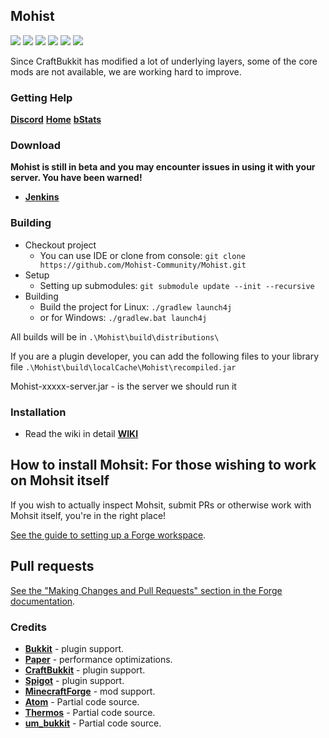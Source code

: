 ## Mohist

[![](https://ci.codemc.org/buildStatus/icon?job=Mohist-Community%2FMohist)](https://ci.codemc.org/job/Mohist-Community/job/Mohist/)
![](https://img.shields.io/github/stars/Mohist-Community/Mohist.svg?label=Stars)
![](https://img.shields.io/github/license/Mohist-Community/Mohist.svg)
[![](https://img.shields.io/badge/Forge-1.12.2--14.23.5.2844-brightgreen.svg?colorB=26303d)](http://files.minecraftforge.net/maven/net/minecraftforge/forge/index_1.12.2.html)
[![](https://img.shields.io/badge/Paper-1.12.2-brightgreen.svg?colorB=DC3340)](https://papermc.io/downloads#Paper-1.12)
![](https://img.shields.io/badge/Java-8u221-brightgreen.svg?colorB=469C00)

Since CraftBukkit has modified a lot of underlying layers, some of the core mods are not available, we are working hard to improve.

### Getting Help
   [**Discord**](https://discord.gg/HNmmrCV)
   [**Home**](https://www.mohist.red/)
   [**bStats**](https://bstats.org/plugin/bukkit/Mohist)

### Download
**Mohist is still in beta and you may encounter issues in using it with your server. You have been warned!**
* [**Jenkins**](https://ci.codemc.org/job/Mohist-Community/job/Mohist/)

### Building
* Checkout project
  * You can use IDE or clone from console:
  `git clone https://github.com/Mohist-Community/Mohist.git`
* Setup
  * Setting up submodules:
  `git submodule update --init --recursive`
* Building
  * Build the project for Linux:
  `./gradlew launch4j`
  * or for Windows:
  `./gradlew.bat launch4j `

All builds will be in `.\Mohist\build\distributions\`

If you are a plugin developer, you can add the following files to your library file `.\Mohist\build\localCache\Mohist\recompiled.jar`

Mohist-xxxxx-server.jar - is the server we should run it

### Installation
* Read the wiki in detail [**WIKI**](https://github.com/Mohist-Community/Mohist/wiki/Install-Mohist)

## How to install Mohsit: For those wishing to work on Mohsit itself

If you wish to actually inspect Mohsit, submit PRs or otherwise work
 with Mohsit itself, you're in the right place!
 
 [See the guide to setting up a Forge workspace](http://mcforge.readthedocs.io/en/latest/forgedev/).

## Pull requests

[See the "Making Changes and Pull Requests" section in the Forge documentation](http://mcforge.readthedocs.io/en/latest/forgedev/#making-changes-and-pull-requests).


### Credits
* [**Bukkit**](https://hub.spigotmc.org/stash/scm/spigot/bukkit.git) - plugin support.
* [**Paper**](https://github.com/PaperMC/Paper.git) - performance optimizations.
* [**CraftBukkit**](https://hub.spigotmc.org/stash/scm/spigot/craftbukkit.git) - plugin support.
* [**Spigot**](https://hub.spigotmc.org/stash/scm/spigot/spigot.git) - plugin support.
* [**MinecraftForge**](https://github.com/MinecraftForge/MinecraftForge.git) - mod support.
* [**Atom**](https://gitlab.com/divinecode/atom/Atom.git) - Partial code source.
* [**Thermos**](https://github.com/CyberdyneCC/Thermos.git) - Partial code source.
* [**um_bukkit**](https://github.com/TechCatOther/um_bukkit.git) - Partial code source.
